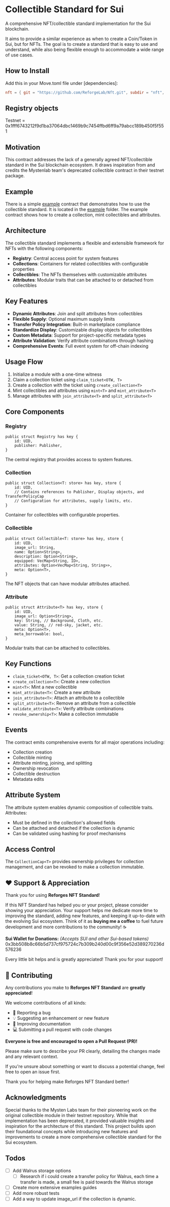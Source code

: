 # Collectible Standard for Sui

A comprehensive NFT/collectible standard implementation for the Sui blockchain.

It aims to provide a similar experience as when to create a Coin/Token in Sui, but for NFTs. The goal is to create a standard that is easy to use and understand, while also being flexible enough to accommodate a wide range of use cases.

## How to Install
Add this in your Move.toml file under [dependencies]: 
<!-- ### Mainnet -->
```toml
nft = { git = "https://github.com/ReforgeLab/Nft.git", subdir = "nft", rev = "main" }
```

<!-- ### Testnet  -->
<!-- ```toml -->
<!-- nft = { git = "https://github.com/ReforgeLab/Nft.git", subdir = "nft", rev = "testnet" } -->
<!---->
<!-- ``` -->
## Registry objects
<!-- Mainnet = 0x580675c057dc922989f32f565bae595d943e482327829bbd01203c3355b3a060 -->
Testnet = 0x1fff6743212f9d1ba37064dbc1469b9c7454ffbd6ff9a79abcc189b450f5f551

## Motivation

This contract addresses the lack of a generally agreed NFT/collectible standard in the Sui blockchain ecosystem. It draws inspiration from and credits the Mystenlab team's deprecated collectible contract in their testnet package.

## Example 
There is a simple [example](./example/sources/example_nft.move) contract that demonstrates how to use the collectible standard. It is located in the [example](./example/sources/example_nft.move) folder. The example contract shows how to create a collection, mint collectibles and attributes.

## Architecture

The collectible standard implements a flexible and extensible framework for NFTs with the following components:

- **Registry**: Central access point for system features
- **Collections**: Containers for related collectibles with configurable properties
- **Collectibles**: The NFTs themselves with customizable attributes
- **Attributes**: Modular traits that can be attached to or detached from collectibles

## Key Features

- **Dynamic Attributes**: Join and split attributes from collectibles
- **Flexible Supply**: Optional maximum supply limits
- **Transfer Policy Integration**: Built-in marketplace compliance
- **Standardize Display**: Customizable display objects for collectibles
- **Custom Metadata**: Support for project-specific metadata types
- **Attribute Validation**: Verify attribute combinations through hashing
- **Comprehensive Events**: Full event system for off-chain indexing

## Usage Flow

1. Initialize a module with a one-time witness
2. Claim a collection ticket using `claim_ticket<OTW, T>`
3. Create a collection with the ticket using `create_collection<T>`
4. Mint collectibles and attributes using `mint<T>` and `mint_attribute<T>`
5. Manage attributes with `join_attribute<T>` and `split_attribute<T>`

## Core Components

### Registry

```move
public struct Registry has key {
    id: UID,
    publisher: Publisher,
}
```

The central registry that provides access to system features.

### Collection

```move
public struct Collection<T: store> has key, store {
    id: UID,
    // Contains references to Publisher, Display objects, and TransferPolicyCap
    // Configuration for attributes, supply limits, etc.
}
```

Container for collectibles with configurable properties.

### Collectible

```move
public struct Collectible<T: store> has key, store {
    id: UID,
    image_url: String,
    name: Option<String>,
    description: Option<String>,
    equipped: VecMap<String, ID>,
    attributes: Option<VecMap<String, String>>,
    meta: Option<T>,
}
```

The NFT objects that can have modular attributes attached.

### Attribute

```move
public struct Attribute<T> has key, store {
    id: UID,
    image_url: Option<String>,
    key: String, // Background, Cloth, etc.
    value: String, // red-sky, jacket, etc.
    meta: Option<T>,
    meta_borrowable: bool,
}
```

Modular traits that can be attached to collectibles.

## Key Functions

- `claim_ticket<OTW, T>`: Get a collection creation ticket
- `create_collection<T>`: Create a new collection
- `mint<T>`: Mint a new collectible
- `mint_attribute<T>`: Create a new attribute
- `join_attribute<T>`: Attach an attribute to a collectible
- `split_attribute<T>`: Remove an attribute from a collectible
- `validate_attribute<T>`: Verify attribute combinations
- `revoke_ownership<T>`: Make a collection immutable

## Events

The contract emits comprehensive events for all major operations including:
- Collection creation
- Collectible minting
- Attribute minting, joining, and splitting
- Ownership revocation
- Collectible destruction
- Metadata edits

## Attribute System

The attribute system enables dynamic composition of collectible traits. Attributes:
- Must be defined in the collection's allowed fields
- Can be attached and detached if the collection is dynamic
- Can be validated using hashing for proof mechanisms

## Access Control

The `CollectionCap<T>` provides ownership privileges for collection management, and can be revoked to make a collection immutable.

## ❤️ Support & Appreciation

Thank you for using **Reforges NFT Standard**! 

If this NFT Standard has helped you or your project, please consider showing your appreciation. Your support helps me dedicate more time to improving the standard, adding new features, and keeping it up-to-date with the evolving Sui ecosystem. Think of it as **buying me a coffee** to fuel future development and more contributions to the community! ☕

**Sui Wallet for Donations:**
*(Accepts SUI and other Sui-based tokens)*
0x3bb508b8c66b5d737cf975724c7b309b240d00c9f356e52d389270236d576236

Every little bit helps and is greatly appreciated! Thank you for your support!

## 🤝 Contributing

Any contributions you make to **Reforges NFT Standard** are **greatly appreciated**!

We welcome contributions of all kinds:
*   🐛 Reporting a bug
*   💡 Suggesting an enhancement or new feature
*   📝 Improving documentation
*   💻 Submitting a pull request with code changes

**Everyone is free and encouraged to open a Pull Request (PR)!**

Please make sure to describe your PR clearly, detailing the changes made and any relevant context.

If you're unsure about something or want to discuss a potential change, feel free to open an issue first.

Thank you for helping make Reforges NFT Standard better!

## Acknowledgments

Special thanks to the Mysten Labs team for their pioneering work on the original collectible module in their testnet repository. While that implementation has been deprecated, it provided valuable insights and inspiration for the architecture of this standard. This project builds upon their foundational concepts while introducing new features and improvements to create a more comprehensive collectible standard for the Sui ecosystem.

## Todos
- [ ] Add Walrus storage options
    - [ ] Research if i could create a transfer policy for Walrus, each time a transfer is made, a small fee is paid towards the Walrus storage
- [ ] Create more extensive examples guides 
- [ ] Add more robust tests
- [ ] Add a way to update image_url if the collection is dynamic.
<!-- - [ ] Research on if/should integrate Atomas AI into the standard.  -->
